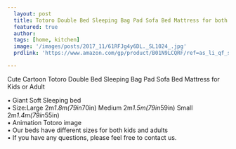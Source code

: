 ```yaml
---
  layout: post
  title: Totoro Double Bed Sleeping Bag Pad Sofa Bed Mattress for both kids Or Adult
  featured: true
  author: 
  tags: [home, kitchen]
  image: '/images/posts/2017_11/61RFJg4y6DL._SL1024_.jpg'
  prdlink: 'https://www.amazon.com/gp/product/B01N9LCQRF/ref=as_li_qf_sp_asin_il_tl?ie=UTF8&tag=ehdwhqkr-20&camp=1789&creative=9325&linkCode=as2&creativeASIN=B01N9LCQRF&linkId=34204405322ce7fbbb7965f6d99b8737'

---
```


Cute Cartoon Totoro Double Bed Sleeping Bag Pad Sofa Bed Mattress for Kids or Adult
<br>

• Giant Soft Sleeping bed<br>
• Size:Large 2m*1.8m(79in*70in) Medium 2m*1.5m(79in*59in) Small 2m*1.4m(79in*55in)<br>
• Animation Totoro image<br>
• Our beds have different sizes for both kids and adults<br>
• If you have any questions, please feel free to contact us.<br>